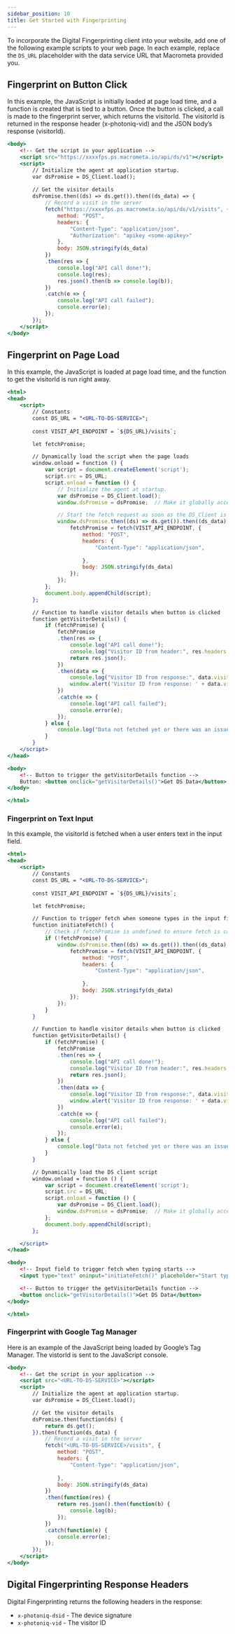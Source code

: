 ```yaml
---
sidebar_position: 10
title: Get Started with Fingerprinting
---
```


To incorporate the Digital Fingerprinting client into your website, add one of the following example scripts to your web page. In each example, replace the `DS_URL` placeholder with the data service URL that Macrometa provided you.

## Fingerprint on Button Click

In this example, the JavaScript is initially loaded at page load time, and a function is created that is tied to a button. Once the button is clicked, a call is made to the fingerprint server, which returns the visitorId. The visitorId is returned in the response header (x-photoniq-vid) and the JSON body’s response (visitorId).

```jsx
<body>
    <!-- Get the script in your application -->
    <script src="https://xxxxfps.ps.macrometa.io/api/ds/v1"></script>
    <script>
        // Initialize the agent at application startup.
        var dsPromise = DS_Client.load();
        
        // Get the visitor details
        dsPromise.then((ds) => ds.get()).then((ds_data) => {
            // Record a visit in the server
            fetch("https://xxxxfps.ps.macrometa.io/api/ds/v1/visits", {
                method: "POST",
                headers: {
                    "Content-Type": "application/json",
                    "Authorization": "apikey <some-apikey>"
                },
                body: JSON.stringify(ds_data)
            })
            .then(res => {
                console.log("API call done!");
                console.log(res);
                res.json().then(b => console.log(b));
            })
            .catch(e => {
                console.log("API call failed");
                console.error(e);
            });
        });
    </script>
</body>
```

## Fingerprint on Page Load

In this example, the JavaScript is loaded at page load time, and the function to get the visitorId is run right away.

```jsx
<html>
<head>
    <script>
        // Constants
        const DS_URL = "<URL-TO-DS-SERVICE>";
       
        const VISIT_API_ENDPOINT = `${DS_URL}/visits`;

        let fetchPromise;

        // Dynamically load the script when the page loads
        window.onload = function () {
            var script = document.createElement('script');
            script.src = DS_URL;
            script.onload = function () {
                // Initialize the agent at startup.
                var dsPromise = DS_Client.load();
                window.dsPromise = dsPromise;  // Make it globally accessible

                // Start the fetch request as soon as the DS_Client is loaded.
                window.dsPromise.then((ds) => ds.get()).then((ds_data) => {
                    fetchPromise = fetch(VISIT_API_ENDPOINT, {
                        method: "POST",
                        headers: {
                            "Content-Type": "application/json",
 
                        },
                        body: JSON.stringify(ds_data)
                    });
                });
            };
            document.body.appendChild(script);
        };

        // Function to handle visitor details when button is clicked
        function getVisitorDetails() {
            if (fetchPromise) {
                fetchPromise
                .then(res => {
                    console.log("API call done!");
                    console.log("Visitor ID from header:", res.headers.get('x-photoniq-vid'));
                    return res.json();
                })
                .then(data => {
                    console.log("Visitor ID from response:", data.visitorId);
                    window.alert('Visitor ID from response: ' + data.visitorId);
                })
                .catch(e => {
                    console.log("API call failed");
                    console.error(e);
                });
            } else {
                console.log("Data not fetched yet or there was an issue initializing the fetch.");
            }
        }
    </script>
</head>

<body>
    <!-- Button to trigger the getVisitorDetails function -->
    Button: <button onclick="getVisitorDetails()">Get DS Data</button>
</body>

</html>
```

### Fingerprint on Text Input

In this example, the visitorId is fetched when a user enters text in the input field.

```jsx
<html>
<head>
    <script>
        // Constants
        const DS_URL = "<URL-TO-DS-SERVICE>";
      
        const VISIT_API_ENDPOINT = `${DS_URL}/visits`;

        let fetchPromise;

        // Function to trigger fetch when someone types in the input field
        function initiateFetch() {
            // Check if fetchPromise is undefined to ensure fetch is called only once
            if (!fetchPromise) {
                window.dsPromise.then((ds) => ds.get()).then((ds_data) => {
                    fetchPromise = fetch(VISIT_API_ENDPOINT, {
                        method: "POST",
                        headers: {
                            "Content-Type": "application/json",
                          
                        },
                        body: JSON.stringify(ds_data)
                    });
                });
            }
        }

        // Function to handle visitor details when button is clicked
        function getVisitorDetails() {
            if (fetchPromise) {
                fetchPromise
                .then(res => {
                    console.log("API call done!");
                    console.log("Visitor ID from header:", res.headers.get('x-photoniq-vid'));
                    return res.json();
                })
                .then(data => {
                    console.log("Visitor ID from response:", data.visitorId);
                    window.alert('Visitor ID from response: ' + data.visitorId);
                })
                .catch(e => {
                    console.log("API call failed");
                    console.error(e);
                });
            } else {
                console.log("Data not fetched yet or there was an issue initializing the fetch.");
            }
        }

        // Dynamically load the DS client script
        window.onload = function () {
            var script = document.createElement('script');
            script.src = DS_URL;
            script.onload = function () {
                var dsPromise = DS_Client.load();
                window.dsPromise = dsPromise;  // Make it globally accessible
            };
            document.body.appendChild(script);
        };

    </script>
</head>

<body>
    <!-- Input field to trigger fetch when typing starts -->
    <input type="text" oninput="initiateFetch()" placeholder="Start typing...">

    <!-- Button to trigger the getVisitorDetails function -->
    <button onclick="getVisitorDetails()">Get DS Data</button>
</body>

</html>
```

### Fingerprint with Google Tag Manager

Here is an example of the JavaScript being loaded by Google’s Tag Manager. The vistorId is sent to the JavaScript console.

```jsx
<body>
    <!-- Get the script in your application -->
    <script src="<URL-TO-DS-SERVICE>"></script>
    <script>
        // Initialize the agent at application startup.
        var dsPromise = DS_Client.load();

        // Get the visitor details
        dsPromise.then(function(ds) {
            return ds.get();
        }).then(function(ds_data) {
            // Record a visit in the server
            fetch("<URL-TO-DS-SERVICE>/visits", {
                method: "POST",
                headers: {
                    "Content-Type": "application/json",
                  
                },
                body: JSON.stringify(ds_data)
            })
            .then(function(res) {
                return res.json().then(function(b) {
                    console.log(b);
                });
            })
            .catch(function(e) {
                console.error(e);
            });
        });
    </script>
</body>
```

## Digital Fingerprinting Response Headers

Digital Fingerprinting returns the following headers in the response:

- `x-photoniq-dsid` - The device signature
- `x-photoniq-vid` - The visitor ID
